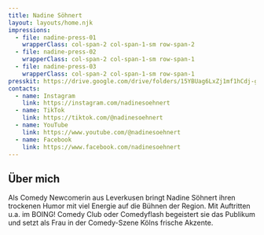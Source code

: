 ```yaml
---
title: Nadine Söhnert
layout: layouts/home.njk
impressions:
  - file: nadine-press-01
    wrapperClass: col-span-2 col-span-1-sm row-span-2
  - file: nadine-press-02
    wrapperClass: col-span-2 col-span-1-sm row-span-1
  - file: nadine-press-03
    wrapperClass: col-span-2 col-span-1-sm row-span-1
presskit: https://drive.google.com/drive/folders/15YBUag6LxZj1mf1hCdj-gFQxWiMxphT_
contacts:
  - name: Instagram
    link: https://instagram.com/nadinesoehnert
  - name: TikTok
    link: https://tiktok.com/@nadinesoehnert
  - name: YouTube
    link: https://www.youtube.com/@nadinesoehnert
  - name: Facebook
    link: https://www.facebook.com/nadinesoehnert
---
```


## Über mich

Als Comedy Newcomerin aus Leverkusen bringt Nadine Söhnert ihren trockenen Humor mit viel Energie auf die Bühnen der Region. Mit Auftritten u.a. im BOING! Comedy Club oder Comedyflash begeistert sie das Publikum und setzt als Frau in der Comedy-Szene Kölns frische Akzente.

